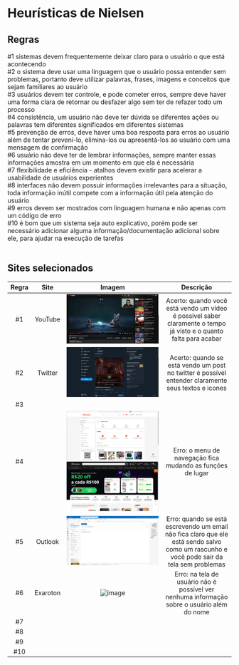 # Heurísticas de Nielsen

## Regras
#1 sistemas devem frequentemente deixar claro para o usuário o que está acontecendo<br>
#2 o sistema deve usar uma linguagem que o usuário possa entender sem problemas, portanto deve utilizar palavras, frases, imagens e conceitos que sejam familiares ao usuário<br>
#3 usuários devem ter controle, e pode cometer erros, sempre deve haver uma forma clara de retornar ou desfazer algo sem ter de refazer todo um processo<br>
#4 consistência, um usuário não deve ter dúvida se diferentes ações ou palavras tem diferentes significados em diferentes sistemas<br>
#5 prevenção de erros, deve haver uma boa resposta para erros ao usuário além de tentar preveni-lo, elimina-los ou apresentá-los ao usuário com uma mensagem de confirmação<br>
#6 usuário não deve ter de lembrar informações, sempre manter essas informações amostra em um momento em que ela é necessária<br>
#7 flexibilidade e eficiência - atalhos devem existir para acelerar a usabilidade de usuários experientes<br>
#8 interfaces não devem possuir informações irrelevantes para a situação, toda informação inútil compete com a informação útil pela atenção do usuário<br>
#9 erros devem ser mostrados com linguagem humana e não apenas com um código de erro<br>
#10 é bom que um sistema seja auto explicativo, porém pode ser necessário adicionar alguma informação/documentação adicional sobre ele, para ajudar na execução de tarefas
<br><br>

## Sites selecionados
 Regra | Site | Imagem | Descrição |
|:----:|:----:|:------:|:---------:|
| #1  | YouTube | ![image](heuristicas/heuristica%201.png) | Acerto: quando você está vendo um vídeo é possivel saber claramente o tempo já visto e o quanto falta para acabar |
| #2  | Twitter | ![image](heuristicas/heuristica%202.png) | Acerto: quando se está vendo um post no twitter é possível entender claramente seus textos e icones |
| #3  |  |  |  |
| #4  |  | ![image](heuristicas/heuristica%204.png) ![image](heuristicas/heuristica%204%20alt.png) | Erro: o menu de navegação fica mudando as funções de lugar |
| #5  | Outlook | ![image](heuristicas/heuristica%205.png) | Erro: quando se está escrevendo um email não fica claro que ele está sendo salvo como um rascunho e você pode sair da tela sem problemas |
| #6  | Exaroton | ![image](heuristicas/heuristica%206.png.png) | Erro: na tela de usuário não é possível ver nenhuma informação sobre o usuário além do nome |
| #7  |  |  |  |
| #8  |  |  |  |
| #9  |  |  |  |
| #10 |  |  |  |